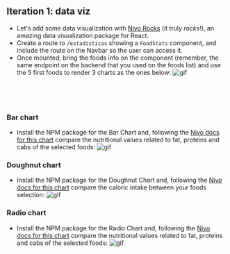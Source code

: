 ## Iteration 1: data viz

- Let's add some data visualization with <a href="https://nivo.rocks/">Nivo Rocks</a> (it truly _rocks_!), an amazing data visualization package for React.
- Create a route to `/estadisticas` showing a `FoodStats` component, and include the route on the Navbar so the user can access it.
- Once mounted, bring the foods info on the component (remember, the same endpoint on the backend that you used on the foods list) and use the 5 first foods to render 3 charts as the ones below:
![gif](https://res.cloudinary.com/ironhack-german/video/upload/e_loop/v1595349354/mov85.gif)
<p>&nbsp;</p>
<p>&nbsp;</p>

### Bar chart

- Install the NPM package for the Bar Chart and, following the <a href="https://nivo.rocks/bar/">Nivo docs for this chart</a> compare the nutritional values related to fat, proteins and cabs of the selected foods:
 ![gif](https://res.cloudinary.com/ironhack-german/image/upload/v1595403897/Captura_de_pantalla_2020-07-22_a_las_9.27.49.png)

### Doughnut chart

- Install the NPM package for the Doughnut Chart and, following the <a href="https://nivo.rocks/doughnut/">Nivo docs for this chart</a> compare the caloric intake between your foods selection: 
 ![gif](https://res.cloudinary.com/ironhack-german/image/upload/v1595403897/Captura_de_pantalla_2020-07-22_a_las_9.28.08.png)

### Radio chart

- Install the NPM package for the Radio Chart and, following the <a href="https://nivo.rocks/radio/">Nivo docs for this chart</a> compare the nutritional values related to fat, proteins and cabs of the selected foods:
![gif](https://res.cloudinary.com/ironhack-german/image/upload/v1595403897/Captura_de_pantalla_2020-07-22_a_las_9.28.17.png)


